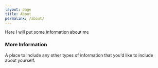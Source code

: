 ```yaml
---
layout: page
title: About
permalink: /about/
---
```


Here I will put some information about me

### More Information

A place to include any other types of information that you'd like to include about yourself.
